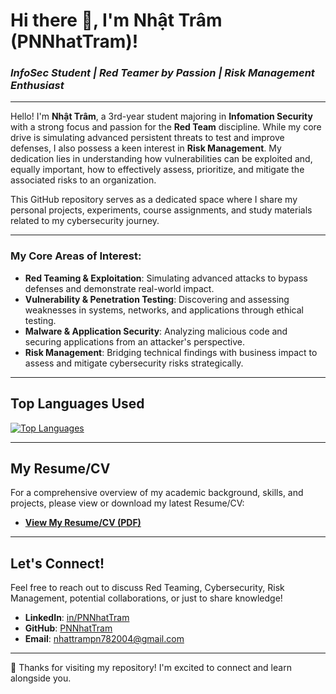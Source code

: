 # Hi there 👋, I'm Nhật Trâm (PNNhatTram)!

### *InfoSec Student | Red Teamer by Passion | Risk Management Enthusiast*

---

Hello! I'm **Nhật Trâm**, a 3rd-year student majoring in **Infomation Security** with a strong focus and passion for the **Red Team** discipline. While my core drive is simulating advanced persistent threats to test and improve defenses, I also possess a keen interest in **Risk Management**. My dedication lies in understanding how vulnerabilities can be exploited and, equally important, how to effectively assess, prioritize, and mitigate the associated risks to an organization.

This GitHub repository serves as a dedicated space where I share my personal projects, experiments, course assignments, and study materials related to my cybersecurity journey.

---

### **My Core Areas of Interest:**

* **Red Teaming & Exploitation**: Simulating advanced attacks to bypass defenses and demonstrate real-world impact.
* **Vulnerability & Penetration Testing**: Discovering and assessing weaknesses in systems, networks, and applications through ethical testing.
* **Malware & Application Security**: Analyzing malicious code and securing applications from an attacker's perspective.
* **Risk Management**: Bridging technical findings with business impact to assess and mitigate cybersecurity risks strategically.

---

## Top Languages Used

[![Top Languages](https://github-readme-stats.vercel.app/api/top-langs/?username=PNNhatTram&layout=compact&theme=radical)](https://github.com/anuraghazra/github-readme-stats)

---

## My Resume/CV

For a comprehensive overview of my academic background, skills, and projects, please view or download my latest Resume/CV:

* [**View My Resume/CV (PDF)**]([TramPhanNguyenNhat_CV.pdf])
---

## Let's Connect!

Feel free to reach out to discuss Red Teaming, Cybersecurity, Risk Management, potential collaborations, or just to share knowledge!

* **LinkedIn**: [in/PNNhatTram](https://www.linkedin.com/in/PNNhatTram/)
* **GitHub**: [PNNhatTram](https://github.com/PNNhatTram)
* **Email**: [nhattrampn782004@gmail.com](mailto:nhattrampn782004@gmail.com)

---

📧 Thanks for visiting my repository! I'm excited to connect and learn alongside you.
